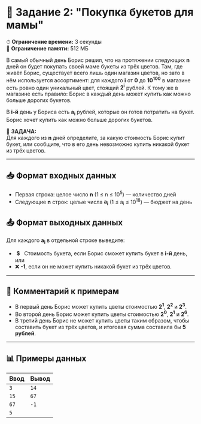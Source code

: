 # 📝 Задание 2: "Покупка букетов для мамы"

⏱ **Ограничение времени:** 3 секунды  
💾 **Ограничение памяти:** 512 МБ  


В самый обычный день Борис решил, что на протяжении следующих **n** дней он будет покупать своей маме букеты из трёх цветов. Там, где живёт Борис, существует всего лишь один магазин цветов, но зато в нём используется ассортимент: для каждого **i** от **0** до **10<sup>100</sup>** в магазине есть ровно один уникальный цвет, стоящий **2<sup>i</sup>** рублей. К тому же в магазине есть правило: Борис в каждый день может купить как можно больше дорогих букетов.

В **i-й** день у Бориса есть **a<sub>i</sub>** рублей, которые он готов потратить на букет. Борис хочет купить как можно больше дорогих букетов.

🧩 **ЗАДАЧА:**  
Для каждого из **n** дней определите, за какую стоимость Борис купит букет, или сообщите, что в его день невозможно купить никакой букет из трёх цветов.

---

## 📥 Формат входных данных  
- Первая строка: целое число **n** (1 ≤ n ≤ 10<sup>5</sup>) — количество дней
- Следующие **n** строк: целые числа **a<sub>i</sub>** (1 ≤ a<sub>i</sub> ≤ 10<sup>18</sup>) — бюджет на день

## 📤 Формат выходных данных  
Для каждого **a<sub>i</sub>** в отдельной строке выведите:  
- &nbsp;💲&nbsp;&nbsp;&nbsp;Стоимость букета, если Борис сможет купить букет в **i-й** день, или  
- ❌ **-1**, если он не может купить никакой букет из трёх цветов.

---

## 💬 Комментарий к примерам  
- В первый день Борис может купить цветы стоимостью **2<sup>1</sup>**, **2<sup>2</sup>** и **2<sup>3</sup>**.  
- Во второй день Борис может купить цветы стоимостью **2<sup>0</sup>**, **2<sup>1</sup>** и **2<sup>6</sup>**.  
- В третий день Борис не может купить цветы таким образом, чтобы составить букет из трёх цветов, и итоговая сумма составила бы **5 рублей**.

---

## 📊 Примеры данных

| **Ввод** | **Вывод** |
|:---------|:----------|
| ```3```        | ```14```        |
| ```15```       | ```67```        |
| ```67```       | ```-1```        |
| ```5```        |           |
